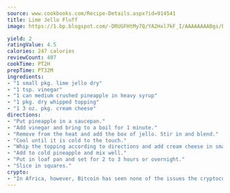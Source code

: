 ```yaml
---
source: www.cookbooks.com/Recipe-Details.aspx?id=914541
title: Lime Jello Fluff
image: https://1.bp.blogspot.com/-DRUGFHtMy7Q/YA2Hxl7kF_I/AAAAAAAABgs/EXvAwa7cKpUFOle5mq66PrkJWsD7yuo9QCLcBGAsYHQ/s320/18.png

yield: 2
ratingValue: 4.5
calories: 247 calories
reviewCount: 407
cookTime: PT2H
prepTime: PT32M
ingredients:
- "1 small pkg. lime jello dry"
- "1 tsp. vinegar"
- "1 can medium crushed pineapple in heavy syrup"
- "1 pkg. dry whipped topping"
- "1 3 oz. pkg. cream cheese"
directions:
- "Put pineapple in a saucepan."
- "Add vinegar and bring to a boil for 1 minute."
- "Remove from the heat and add the box of jello. Stir in and blend."
- "Cool until it is cold to the touch."
- "Whip the topping according to directions and add cream cheese in small pieces and whip."
- "Add to cold pineapple and mix well."
- "Put in loaf pan and set for 2 to 3 hours or overnight."
- "Slice in squares."
crypto:
- "In Africa, however, Bitcoin has seen none of the issues the cryptocurrency experienced globally."
---
```

